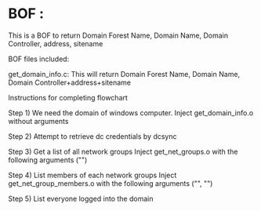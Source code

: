 # BOF :
This is a BOF to return Domain Forest Name, Domain Name, Domain Controller, address, sitename 


BOF files included:

get_domain_info.c: This will return Domain Forest Name, Domain Name, Domain Controller+address+sitename 


Instructions for completing flowchart 

Step 1) We need the domain of windows computer.
    Inject get_domain_info.o without arguments

Step 2) Attempt to retrieve dc credentials by dcsync

Step 3) Get a list of all network groups
    Inject get_net_groups.o with the following arguments ("<DOMAIN>")

Step 4) List members of each network groups
    Inject get_net_group_members.o with the following arguments ("<DOMAIN>", "<GROUP>")

Step 5) List everyone logged into the domain
